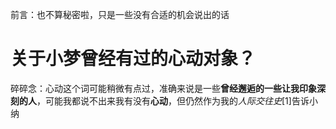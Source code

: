 前言：也不算秘密啦，只是一些没有合适的机会说出的话

# 关于小梦曾经有过的心动对象？
碎碎念：心动这个词可能稍微有点过，准确来说是一些**曾经邂逅的一些让我印象深刻的人**，可能我都说不出来我有没有**心动**，但仍然作为我的*人际交往史*[1]告诉小纳